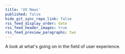 ```yaml
---
title: 'UX News'
published: false
hide_git_sync_repo_link: false
rss_feed_display_order: date
rss_feed_header_images: true
rss_feed_preview_paragraphs: two
---
```


A look at what's going on in the field of user experience.

